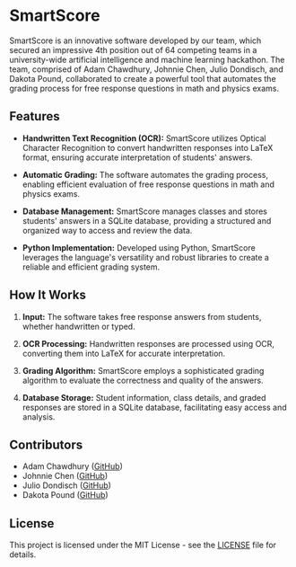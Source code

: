 # SmartScore

SmartScore is an innovative software developed by our team, which secured an impressive 4th position out of 64 competing teams in a university-wide artificial intelligence and machine learning hackathon. The team, comprised of Adam Chawdhury, Johnnie Chen, Julio Dondisch, and Dakota Pound, collaborated to create a powerful tool that automates the grading process for free response questions in math and physics exams.

## Features

- **Handwritten Text Recognition (OCR):** SmartScore utilizes Optical Character Recognition to convert handwritten responses into LaTeX format, ensuring accurate interpretation of students' answers.

- **Automatic Grading:** The software automates the grading process, enabling efficient evaluation of free response questions in math and physics exams.

- **Database Management:** SmartScore manages classes and stores students' answers in a SQLite database, providing a structured and organized way to access and review the data.

- **Python Implementation:** Developed using Python, SmartScore leverages the language's versatility and robust libraries to create a reliable and efficient grading system.

## How It Works

1. **Input:** The software takes free response answers from students, whether handwritten or typed.

2. **OCR Processing:** Handwritten responses are processed using OCR, converting them into LaTeX for accurate interpretation.

3. **Grading Algorithm:** SmartScore employs a sophisticated grading algorithm to evaluate the correctness and quality of the answers.

4. **Database Storage:** Student information, class details, and graded responses are stored in a SQLite database, facilitating easy access and analysis.

## Contributors

- Adam Chawdhury ([GitHub](https://github.com/adamchawdhury))
- Johnnie Chen ([GitHub](https://github.com/chenjohnnie))
- Julio Dondisch ([GitHub](https://github.com/juliodondisch))
- Dakota Pound ([GitHub](https://github.com/dakotaPPP))

## License

This project is licensed under the MIT License - see the [LICENSE](LICENSE) file for details.
